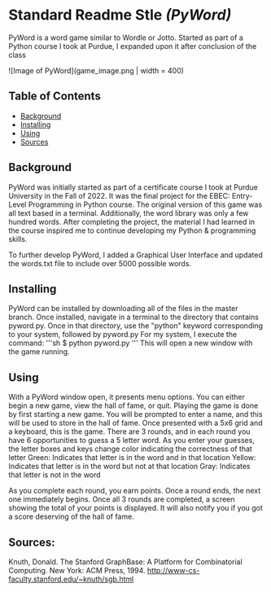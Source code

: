 # Standard Readme Stle _(PyWord)_

PyWord is a word game similar to Wordle or Jotto. Started as part of a Python course I took at Purdue, I expanded upon it after conclusion of the class

![Image of PyWord](game_image.png | width = 400)

## Table of Contents
- [Background](#background)
- [Installing](#installing)
- [Using](#install)
- [Sources](#sources)

## Background

PyWord was initially started as part of a certificate course I took at Purdue University in the Fall of 2022. It was the final project for the EBEC: Entry-Level Programming in Python course. 
The original version of this game was all text based in a terminal. Additionally, the word library was only a few hundred words. After completing the project, the material I had learned in the course inspired me to continue developing my Python & programming skills.

To further develop PyWord, I added a Graphical User Interface and updated the words.txt file to include over 5000 possible words.

## Installing

PyWord can be installed by downloading all of the files in the master branch.
Once installed, navigate in a terminal to the directory that contains pyword.py. Once in that directory, use the "python" keyword corresponding to your system, followed by pyword.py
For my system, I execute the command: 
'''sh
$ python pyword.py
'''
This will open a new window with the game running.

## Using

With a PyWord window open, it presents menu options. You can either begin a new game, view the hall of fame, or quit.
Playing the game is done by first starting a new game. You will be prompted to enter a name, and this will be used to store in the hall of fame.
Once presented with a 5x6 grid and a keyboard, this is the game. 
There are 3 rounds, and in each round you have 6 opportunities to guess a 5 letter word. As you enter your guesses, the letter boxes and keys change color indicating the correctness of that letter
Green: Indicates that letter is in the word and in that location
Yellow: Indicates that letter is in the word but not at that location
Gray: Indicates that letter is not in the word

As you complete each round, you earn points. Once a round ends, the next one immediately begins. Once all 3 rounds are completed, a screen showing the total of your points is displayed. It will also notify you if you got a score deserving of the hall of fame.


## Sources:

Knuth, Donald. The Stanford GraphBase: A Platform for Combinatorial Computing. New York: ACM Press, 1994. <http://www-cs-faculty.stanford.edu/~knuth/sgb.html>